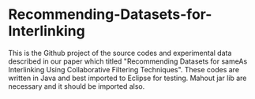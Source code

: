 # Recommending-Datasets-for-Interlinking
This is the Github project of the source codes and experimental data described in our paper which titled "Recommending Datasets for sameAs Interlinking Using Collaborative Filtering Techniques". These codes are written in Java and best imported to Eclipse for testing. Mahout jar lib are necessary and it should be imported also.
